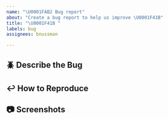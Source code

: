 ```yaml
---
name: "\U0001FAB2 Bug report"
about: "Create a bug report to help us improve \U0001F41B"
title: "\U0001F41B "
labels: bug
assignees: bnussman

---
```


## 🪲 Describe the Bug

## ↩️  How to Reproduce 

## 📷 Screenshots
